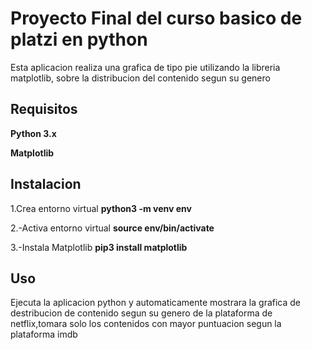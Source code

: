 # Proyecto Final del curso basico de platzi en python
Esta aplicacion realiza una grafica de tipo pie utilizando la libreria matplotlib, sobre la distribucion del contenido segun su genero

## Requisitos

**Python 3.x**

**Matplotlib**

## Instalacion

1.Crea entorno virtual 
**python3 -m venv env**

2.-Activa entorno virtual
**source env/bin/activate**

3.-Instala Matplotlib
**pip3 install matplotlib**

## Uso

Ejecuta la aplicacion python y automaticamente mostrara la grafica de destribucion de contenido segun su genero de la plataforma de netflix,tomara solo los contenidos con mayor puntuacion segun la plataforma imdb
